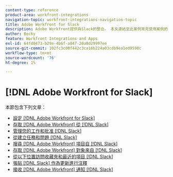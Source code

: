 ```yaml
---
content-type: reference
product-area: workfront-integrations
navigation-topic: workfront-integrations-navigation-topic
title: Adobe Workfront for Slack
description: Adobe Workfront提供與Slack的整合。 本文連結至此案例常見使用案例的相關指示，以及設定指示。
author: Becky
feature: Workfront Integrations and Apps
exl-id: 64fd0473-b29e-4b6f-a847-20a8d29997ee
source-git-commit: 102fc3c00f442c3ca16b224a03cdb9ea1ed9598c
workflow-type: tm+mt
source-wordcount: '76'
ht-degree: 1%

---
```


# [!DNL Adobe Workfront for Slack]

本節包含下列文章：

* [設定 [!DNL Adobe Workfront for Slack]](../../workfront-integrations-and-apps/using-workfront-with-slack/configure-workfront-for-slack.md)
* [存取 [!DNL Adobe Workfront] 從 [!DNL Slack]](../../workfront-integrations-and-apps/using-workfront-with-slack/access-workfront-from-slack.md)
* [管理您的工作和批准 [!DNL Slack]](../../workfront-integrations-and-apps/using-workfront-with-slack/manage-your-work-and-approvals-from-slack.md)
* [從建立任務和問題 [!DNL Slack]](../../workfront-integrations-and-apps/using-workfront-with-slack/create-tasks-and-issues-from-slack.md)
* [搜尋 [!DNL Adobe Workfront] 項目自 [!DNL Slack]](../../workfront-integrations-and-apps/using-workfront-with-slack/search-for-wf-items-from-slack.md)
* [存取 [!DNL Adobe Workfront] 對象來自 [!DNL Slack]](../../workfront-integrations-and-apps/using-workfront-with-slack/access-wf-objects-from-shared-linked-in-slack.md)
* [從以下位置訪問收藏夾和最近的項目 [!DNL Slack]](../../workfront-integrations-and-apps/using-workfront-with-slack/access-favorites-and-recent-items-from-slack.md)
* [張貼 [!DNL Slack] 作為更新進行注釋](../../workfront-integrations-and-apps/using-workfront-with-slack/post-a-slack-comment-as-an-update.md)
* [接收 [!DNL Adobe Workfront] 通知 [!DNL Slack]](../../workfront-integrations-and-apps/using-workfront-with-slack/receive-workfront-notifications-in-slack.md)
